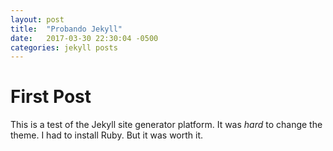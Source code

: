 ```yaml
---
layout: post
title:  "Probando Jekyll"
date:   2017-03-30 22:30:04 -0500
categories: jekyll posts
---
```

# First Post
This is a test of the Jekyll site generator platform. It was _hard_ to change the theme. I had to install Ruby. But it was worth it. 
